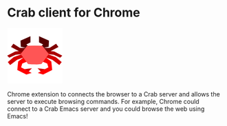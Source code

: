 # Crab client for Chrome

![](crab128.png)

Chrome extension to connects the browser to a Crab server and allows
the server to execute browsing commands. For example, Chrome could
connect to a Crab Emacs server and you could browse the web using
Emacs!
